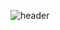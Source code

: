 ![header](https://capsule-render.vercel.app/api?type=cylinder&color=0:E2E2E2,100:1CB5E0&height=100&section=header&text=Hi%20Everyone!&fontSize=70&animation=fadeIn&fontColor=f5f5f5)
